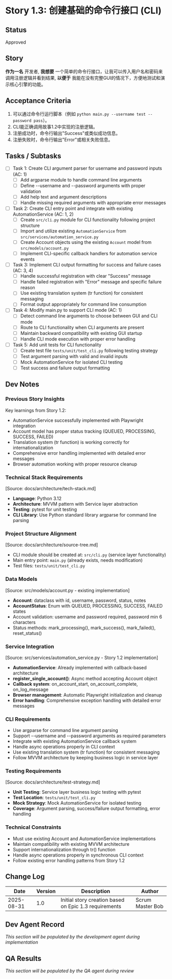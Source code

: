# Story 1.3: 创建基础的命令行接口 (CLI)

## Status
Approved

## Story
**作为一名** 开发者,
**我想要** 一个简单的命令行接口，让我可以传入用户名和密码来调用注册逻辑并看到结果,
**以便于** 我能在没有完整GUI的情况下，方便地测试和演示核心引擎的功能。

## Acceptance Criteria
1. 可以通过命令行运行脚本（例如 `python main.py --username test --password pass`）。
2. CLI能正确调用故事1.2中实现的注册逻辑。
3. 注册成功时，命令行输出"Success"或类似成功信息。
4. 注册失败时，命令行输出"Error"或相关失败信息。

## Tasks / Subtasks
- [ ] Task 1: Create CLI argument parser for username and password inputs (AC: 1)
  - [ ] Add argparse module to handle command line arguments
  - [ ] Define --username and --password arguments with proper validation
  - [ ] Add help text and argument descriptions
  - [ ] Handle missing required arguments with appropriate error messages

- [ ] Task 2: Create CLI entry point and integrate with existing AutomationService (AC: 1, 2)
  - [ ] Create `src/cli.py` module for CLI functionality following project structure
  - [ ] Import and utilize existing `AutomationService` from `src/services/automation_service.py`
  - [ ] Create Account objects using the existing `Account` model from `src/models/account.py`
  - [ ] Implement CLI-specific callback handlers for automation service events

- [ ] Task 3: Implement CLI output formatting for success and failure cases (AC: 3, 4)
  - [ ] Handle successful registration with clear "Success" message
  - [ ] Handle failed registration with "Error" message and specific failure reason
  - [ ] Use existing translation system (tr function) for consistent messaging
  - [ ] Format output appropriately for command line consumption

- [ ] Task 4: Modify main.py to support CLI mode (AC: 1)
  - [ ] Detect command line arguments to choose between GUI and CLI mode
  - [ ] Route to CLI functionality when CLI arguments are present
  - [ ] Maintain backward compatibility with existing GUI startup
  - [ ] Handle CLI mode execution with proper error handling

- [ ] Task 5: Add unit tests for CLI functionality
  - [ ] Create test file `tests/unit/test_cli.py` following testing strategy
  - [ ] Test argument parsing with valid and invalid inputs
  - [ ] Mock AutomationService for isolated CLI testing
  - [ ] Test success and failure output formatting

## Dev Notes

### Previous Story Insights
Key learnings from Story 1.2:
- AutomationService successfully implemented with Playwright integration
- Account model has proper status tracking (QUEUED, PROCESSING, SUCCESS, FAILED)
- Translation system (tr function) is working correctly for internationalization
- Comprehensive error handling implemented with detailed error messages
- Browser automation working with proper resource cleanup

### Technical Stack Requirements
[Source: docs/architecture/tech-stack.md]
- **Language**: Python 3.12
- **Architecture**: MVVM pattern with Service layer abstraction
- **Testing**: pytest for unit testing
- **CLI Library**: Use Python standard library argparse for command line parsing

### Project Structure Alignment
[Source: docs/architecture/source-tree.md]
- CLI module should be created at: `src/cli.py` (service layer functionality)
- Main entry point: `main.py` (already exists, needs modification)
- Test files: `tests/unit/test_cli.py`

### Data Models
[Source: src/models/account.py - existing implementation]
- **Account**: dataclass with id, username, password, status, notes
- **AccountStatus**: Enum with QUEUED, PROCESSING, SUCCESS, FAILED states
- Account validation: username and password required, password min 6 characters
- Status methods: mark_processing(), mark_success(), mark_failed(), reset_status()

### Service Integration
[Source: src/services/automation_service.py - Story 1.2 implementation]
- **AutomationService**: Already implemented with callback-based architecture
- **register_single_account()**: Async method accepting Account object
- **Callback system**: on_account_start, on_account_complete, on_log_message
- **Browser management**: Automatic Playwright initialization and cleanup
- **Error handling**: Comprehensive exception handling with detailed error messages

### CLI Requirements
- Use argparse for command line argument parsing
- Support --username and --password arguments as required parameters
- Integrate with existing AutomationService callback system
- Handle async operations properly in CLI context
- Use existing translation system (tr function) for consistent messaging
- Follow MVVM architecture by keeping business logic in service layer

### Testing Requirements
[Source: docs/architecture/test-strategy.md]
- **Unit Testing**: Service layer business logic testing with pytest
- **Test Location**: `tests/unit/test_cli.py`
- **Mock Strategy**: Mock AutomationService for isolated testing
- **Coverage**: Argument parsing, success/failure output formatting, error handling

### Technical Constraints
- Must use existing Account and AutomationService implementations
- Maintain compatibility with existing MVVM architecture
- Support internationalization through tr() function
- Handle async operations properly in synchronous CLI context
- Follow existing error handling patterns from Story 1.2

## Change Log
| Date | Version | Description | Author |
|------|---------|-------------|---------|
| 2025-08-31 | 1.0 | Initial story creation based on Epic 1.3 requirements | Scrum Master Bob |

## Dev Agent Record
*This section will be populated by the development agent during implementation*

## QA Results
*This section will be populated by the QA agent during review*